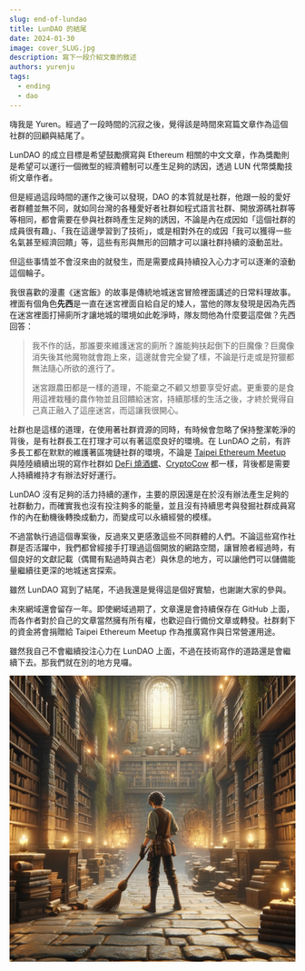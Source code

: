 ```yaml
---
slug: end-of-lundao
title: LunDAO 的結尾
date: 2024-01-30
image: cover_SLUG.jpg
description: 寫下一段介紹文章的敘述
authors: yurenju
tags:
  - ending
  - dao
---
```


嗨我是 Yuren。經過了一段時間的沉寂之後，覺得該是時間來寫篇文章作為這個社群的回顧與結尾了。

LunDAO 的成立目標是希望鼓勵撰寫與 Ethereum 相關的中文文章，作為獎勵則是希望可以運行一個微型的經濟體制可以產生足夠的誘因，透過 LUN 代幣獎勵技術文章作者。

但是經過這段時間的運作之後可以發現，DAO 的本質就是社群，他跟一般的愛好者群體並無不同，就如同台灣的各種愛好者社群如程式語言社群、開放源碼社群等等相同，都會需要在參與社群時產生足夠的誘因，不論是內在成因如「這個社群的成員很有趣」、「我在這邊學習到了技術」，或是相對外在的成因「我可以獲得一些名氣甚至經濟回饋」等，這些有形與無形的回饋才可以讓社群持續的滾動茁壯。

但這些事情並不會沒來由的就發生，而是需要成員持續投入心力才可以逐漸的滾動這個輪子。

<!--truncate-->

我很喜歡的漫畫《迷宮飯》的故事是傳統地城迷宮冒險裡面講述的日常料理故事。裡面有個角色**先西**是一直在迷宮裡面自給自足的矮人，當他的隊友發現是因為先西在迷宮裡面打掃廁所才讓地城的環境如此乾淨時，隊友問他為什麼要這麼做？先西回答：

> 我不作的話，那誰要來維護迷宮的廁所？誰能夠扶起倒下的巨魔像？巨魔像消失後其他魔物就會跑上來，這邊就會完全變了樣，不論是行走或是狩獵都無法隨心所欲的進行了。
>
> 迷宮跟農田都是一樣的道理，不能棄之不顧又想要享受好處。更重要的是食用這裡栽種的農作物並且回饋給迷宮，持續那樣的生活之後，才終於覺得自己真正融入了這座迷宮，而這讓我很開心。

社群也是這樣的道理，在使用著社群資源的同時，有時候會忽略了保持整潔乾淨的背後，是有社群長工在打理才可以有著這麼良好的環境。在 LunDAO 之前，有許多長工都在默默的維護著區塊鏈社群的環境，不論是 [Taipei Ethereum Meetup](https://medium.com/taipei-ethereum-meetup) 與陸陸續續出現的寫作社群如 [DeFi 燒酒螺](https://medium.com/defi-taiwan/tagged/defi)、[CryptoCow](https://medium.com/cryptocow) 都一樣，背後都是需要人持續維持才有辦法好好運行。

LunDAO 沒有足夠的活力持續的運作，主要的原因還是在於沒有辦法產生足夠的社群動力，而確實我也沒有投注夠多的能量，並且沒有持續思考與發掘社群成員寫作的內在動機後轉換成動力，而變成可以永續經營的模樣。

不過當執行過這個專案後，反過來又更感激這些不同群體的人們。不論這些寫作社群是否活躍中，我們都曾經接手打理過這個開放的網路空間，讓冒險者經過時，有個良好的文獻記載（偶爾有點過時與古老）與休息的地方，可以讓他們可以儲備能量繼續往更深的地城迷宮探索。

雖然 LunDAO 寫到了結尾，不過我還是覺得這是個好實驗，也謝謝大家的參與。

未來網域還會留存一年。即使網域過期了，文章還是會持續保存在 GitHub 上面，而各作者對於自己的文章當然擁有所有權，也歡迎自行備份文章或轉發。社群剩下的資金將會捐贈給 Taipei Ethereum Meetup 作為推廣寫作與日常營運用途。

雖然我自己不會繼續投注心力在 LunDAO 上面，不過在技術寫作的道路還是會繼續下去。那我們就在別的地方見囉。

![cover_end-of-lundao.jpg](./cover_end-of-lundao.jpg)
